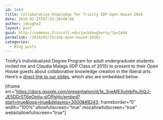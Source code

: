 ```yaml
---
id: 2444
title: Collaborative Knowledge for Trinity IDP Open House 2016
date: 2016-02-15T07:55:28+00:00
author: jdoughe2
layout: post
guid: http://commons.trincoll.edu/jackdougherty/?p=2444
permalink: /2016/02/15/idp-open-house-2016/
categories:
  - Blog posts
---
```

Trinity&#8217;s Individualized Degree Program for adult undergraduate students invited me and Claudia Malaga (IDP Class of 2015) to present to their Open House guests about collaborative knowledge creation in the liberal arts. Here&#8217;s a [direct link to our slides](http://bit.ly/Dougherty-2016-02-15), which also are embedded below.

[iframe src=&#8221;https://docs.google.com/presentation/d/1e_3neAfEXuhtbPpJhQJ-JE5DDrST6eOmIu-slOffgHo/embed?start=true&loop=true&delayms=3000&#8243; frameborder=&#8221;0&#8243; width=&#8221;100%&#8221; allowfullscreen=&#8221;true&#8221; mozallowfullscreen=&#8221;true&#8221; webkitallowfullscreen=&#8221;true&#8221;]